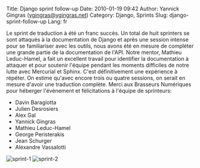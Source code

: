 Title: Django sprint follow-up
Date: 2010-01-19 09:42
Author: Yannick Gingras (ygingras@ygingras.net)
Category: Django, Sprints
Slug: django-sprint-follow-up
Lang: fr

Le sprint de traduction à été un franc succès. Un total de huit
sprinters se sont attaqués à la documentation de Django et après une
session intense pour se familiariser avec les outils, nous avons été en
mesure de compléter une grande partie de la documentation de l'API.
Notre mentor, Mathieu Leduc-Hamel, a fait un excellent travail pour
identifier la documentation à attaquer et pour soutenir l'équipe pendant
les moments difficiles de notre lutte avec Mercurial et Sphinx. C'est
définitivement une expérience à répéter. On estime qu'avec encore trois
ou quatre sessions, on serait en mesure d'avoir une traduction complète.
Merci aux Brasseurs Numériques pour héberger l'événement et
félicitations à l'équipe de sprinteurs:

-   Davin Baragiotta
-   Julien Desrosiers
-   Alex Gal
-   Yannick Gingras
-   Mathieu Leduc-Hamel
-   George Peristerakis
-   Jean Schurger
-   Alexandre Vassalotti

![sprint-1][] ![sprint-2][]

  [sprint-1]: http://montrealpython.org/wp-content/uploads/2010/01/sprint-1-300x225.jpg
    "sprint-1"
  [sprint-2]: http://montrealpython.org/wp-content/uploads/2010/01/sprint-2-300x244.jpg
    "sprint-2"
